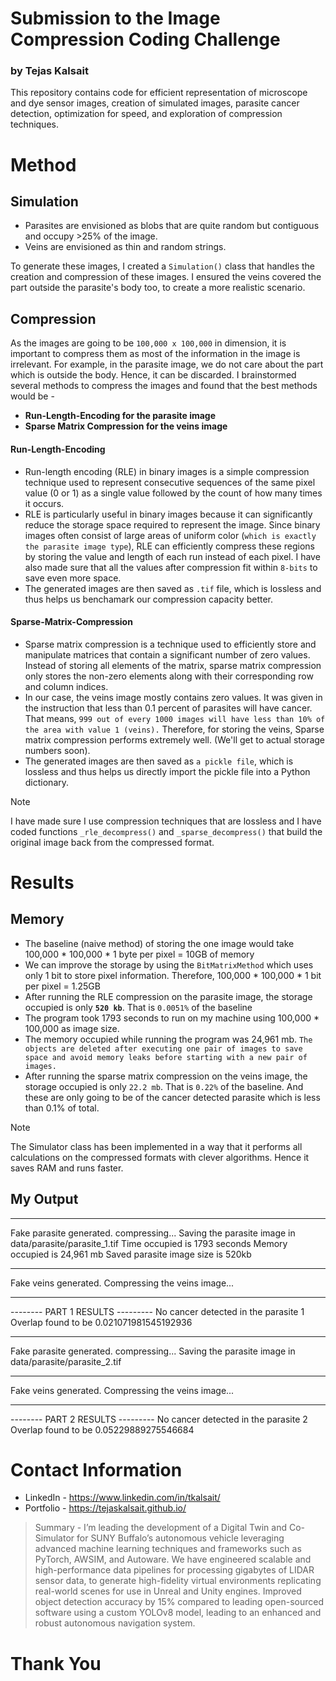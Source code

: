 # Submission to the Image Compression Coding Challenge
### by Tejas Kalsait

This repository contains code for efficient representation of microscope and dye sensor images, creation of simulated images, parasite cancer detection, optimization for speed, and exploration of compression techniques.

# Method

## Simulation

- Parasites are envisioned as blobs that are quite random but contiguous and occupy >25% of the image.
- Veins are envisioned as thin and random strings.

To generate these images, I created a `Simulation()` class that handles the creation and compression of these images. I ensured the veins covered the part outside the parasite's body too, to create a more realistic scenario.

## Compression

As the images are going to be `100,000 x 100,000` in dimension, it is important to compress them as most of the information in the image is irrelevant. For example, in the parasite image, we do not care about the part which is outside the body. Hence, it can be discarded.
I brainstormed several methods to compress the images and found that the best methods would be -
- **Run-Length-Encoding for the parasite image**
- **Sparse Matrix Compression for the veins image**

#### Run-Length-Encoding
- Run-length encoding (RLE) in binary images is a simple compression technique used to represent consecutive sequences of the same pixel value (0 or 1) as a single value followed by the count of how many times it occurs.
- RLE is particularly useful in binary images because it can significantly reduce the storage space required to represent the image. Since binary images often consist of large areas of uniform color (`which is exactly the parasite image type`), RLE can efficiently compress these regions by storing the value and length of each run instead of each pixel. I have also made sure that all the values after compression fit within `8-bits` to save even more space.
- The generated images are then saved as `.tif` file, which is lossless and thus helps us benchamark our compression capacity better.

#### Sparse-Matrix-Compression
- Sparse matrix compression is a technique used to efficiently store and manipulate matrices that contain a significant number of zero values. Instead of storing all elements of the matrix, sparse matrix compression only stores the non-zero elements along with their corresponding row and column indices.
- In our case, the veins image mostly contains zero values. It was given in the instruction that less than 0.1 percent of parasites will have cancer. That means, `999 out of every 1000 images will have less than 10% of the area with value 1 (veins).` Therefore, for storing the veins, Sparse matrix compression performs extremely well. (We'll get to actual storage numbers soon).
- The generated images are then saved as `a pickle file`, which is lossless and thus helps us directly import the pickle file into a Python dictionary.

> [!NOTE]
> I have made sure I use compression techniques that are lossless and I have coded functions `_rle_decompress()` and `_sparse_decompress()` that build the original image back from the compressed format.

# Results

## Memory
- The baseline (naive method) of storing the one image would take 100,000 * 100,000 * 1 byte per pixel = 10GB of memory
- We can improve the storage by using the `BitMatrixMethod` which uses only 1 bit to store pixel information. Therefore, 100,000 * 100,000 * 1 bit per pixel = 1.25GB
- After running the RLE compression on the parasite image, the storage occupied is only **`520 kb`**. That is `0.0051%` of the baseline
- The program took 1793 seconds to run on my machine using 100,000 * 100,000 as image size.
- The memory occupied while running the program was 24,961 mb. `The objects are deleted after executing one pair of images to save space and avoid memory leaks before starting with a new pair of images.`
- After running the sparse matrix compression on the veins image, the storage occupied is only `22.2 mb`. That is `0.22%` of the baseline. And these are only going to be of the cancer detected parasite which is less than 0.1% of total.

> [!NOTE]
> The Simulator class has been implemented in a way that it performs all calculations on the compressed formats with clever algorithms. Hence it saves RAM and runs faster.


## My Output
__________________________________________________________________________________________
Fake parasite generated.
compressing...
Saving the parasite image in data/parasite/parasite_1.tif
Time occupied is 1793 seconds
Memory occupied is 24,961 mb
Saved parasite image size is 520kb
__________________________________________________________________________________________
Fake veins generated.
Compressing the veins image...
__________________________________________________________________________________________
-------- PART 1 RESULTS ---------
No cancer detected in the parasite 1
Overlap found to be 0.021071981545192936
__________________________________________________________________________________________
Fake parasite generated.
compressing...
Saving the parasite image in data/parasite/parasite_2.tif
__________________________________________________________________________________________
Fake veins generated.
Compressing the veins image...
__________________________________________________________________________________________
-------- PART 2 RESULTS ---------
No cancer detected in the parasite 2
Overlap found to be 0.05229889275546684

# Contact Information
- LinkedIn - https://www.linkedin.com/in/tkalsait/
- Portfolio - https://tejaskalsait.github.io/

> Summary - I’m leading the development of a Digital Twin and Co-Simulator for SUNY Buffalo’s autonomous vehicle leveraging advanced machine learning techniques and frameworks such as PyTorch, AWSIM, and Autoware. We have engineered scalable and high-performance data pipelines for processing gigabytes of LIDAR sensor data, to generate high-fidelity virtual environments replicating real-world scenes for use in Unreal and Unity engines. Improved object detection accuracy by 15% compared to leading open-sourced software using a custom YOLOv8 model, leading to an enhanced and robust autonomous navigation system.

# Thank You
